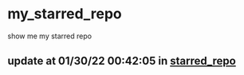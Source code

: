 # my_starred_repo
show me my starred repo

update at 01/30/22 00:42:05 in [starred_repo](./index.html)
---

